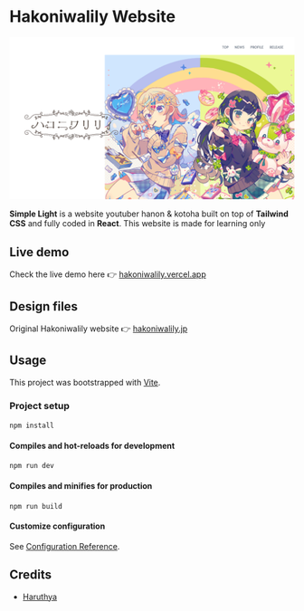 # Hakoniwalily Website

![Simple template preview](https://raw.githubusercontent.com/harithya/Hakoniwalily-Web/main/public/cover.png)

**Simple Light** is a website youtuber hanon & kotoha built on top of **Tailwind CSS** and fully coded in **React**.
This website is made for learning only

## Live demo

Check the live demo here 👉️ [hakoniwalily.vercel.app](https://hakoniwalily.vercel.app/)

## Design files

Original Hakoniwalily website 👉 [hakoniwalily.jp](https://hakoniwalily.jp/)

## Usage

This project was bootstrapped with [Vite](https://vitejs.dev/).

### Project setup

```
npm install
```

#### Compiles and hot-reloads for development

```
npm run dev
```

#### Compiles and minifies for production

```
npm run build
```

#### Customize configuration

See [Configuration Reference](https://vitejs.dev/guide/).

## Credits

- [Haruthya](https://harithya.vercel.app/)
